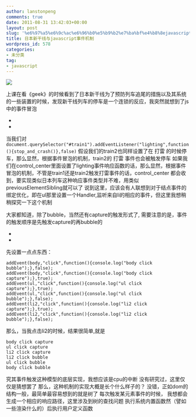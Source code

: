 ```yaml
---
author: lanstonpeng
comments: true
date: 2011-08-31 13:42:03+00:00
layout: post
slug: '%e6%97%a5%e6%9c%ac%e6%96%b0%e5%b9%b2%e7%ba%bf%e4%b8%8ejavascript%e4%ba%8b%e4%bb%b6%e6%9c%ba%e5%88%b6'
title: 日本新干线与javascript事件机制
wordpress_id: 578
categories:
- 未分类
tag:
- javascript
---
```


[![](http://files.blogcn.com/wp03/M00/02/14/wKgKCk5eOegAAAAAAABKDWDvDMc118.jpg)](http://files.blogcn.com/wp05/M00/01/D7/wKgKDU5eOecAAAAAAAGjOVdMLi0207.jpg)

上课在看《geek》的时候看到了日本新干线为了预防列车追尾的措施以及其系统的一些装置的时候，发现新干线列车的停车是一个连锁的反应，我突然就想到了js中的事件冒泡


<ul id="control_center">




<li id="train2"></li>




<li id="train1"></li>




</ul>


当我们对
`document.querySelector("#train1").addEventListener("lighting",function(){stop_and_crash()},false)`
假设我们的train2也同样设置了在 打雷 的时候停车，那么显然，根据事件冒泡的机制，train2的 打雷 事件也会被触发停车
如果我们在control_center里面设置了lighting事件响应函数的话，那么显然，根据事件冒泡的机制，不管是train1还是train2触发打雷事件的话，control_center 都会收到，要实现类似日本列车这种响应事件类型并不难，用类似previousElementSibling就可以了
说到这里，应该会有人联想到对于结点事件的绑定优化，即在ul那里设置一个Handler,监听来自li的相应的事件，但这里我想稍稍探究一下这个机制<!-- more -->

大家都知道，除了bubble，当然还有capture的触发形式了,
需要注意的是，事件的触发顺序是先触发capture的再bubble的

<body id="body">  
<div id="div">  
<span id="span"></span>  
</div>  
<ul id="ul">  
<li id="li1"></li>  
<li id="li2"></li>  
</ul>  
</body>​​​​​​​​​​​​​​​​​​​​​​​​​​​​​​​​​
先设置一点点东西：

    
    ​addEvent(body,"click​​​​​",function(){console.log("body click bubble");},false)​​​​​​​​​​​;
    addEvent(body,"click",function(){console.log("body click capture");},true);
    addEvent(ul,"click",function(){console.log("ul click capture");},true);
    addEvent(ul,"click",function(){console.log("ul click bubble");},false);
    addEvent(li2,"click",function(){console.log("li2 click capture");},true);
    addEvent(li2,"click",function(){console.log("li2 click bubble");},false);


那么，当我点击li2的时候，结果很简单,就是

    
    body click capture
    ul click capture
    li2 click capture
    li2 click bubble
    ul click bubble
    body click bubble


究其事件触发这种模型的底层实现，我想应该是cpu的中断
没有研究过，这里仅仅是猜想罢了
那么，这种机制的实现大概是长个什么样子的？
没错，正如dom的结构一般，最简单最容易想到的就是树了
每次触发某元素事件的时候，
我想都会生成一个相应的响应路径，这里涉及到树的查找问题
执行系统内置函数然（譬如一些渲染什么的）后执行用户定义函数
